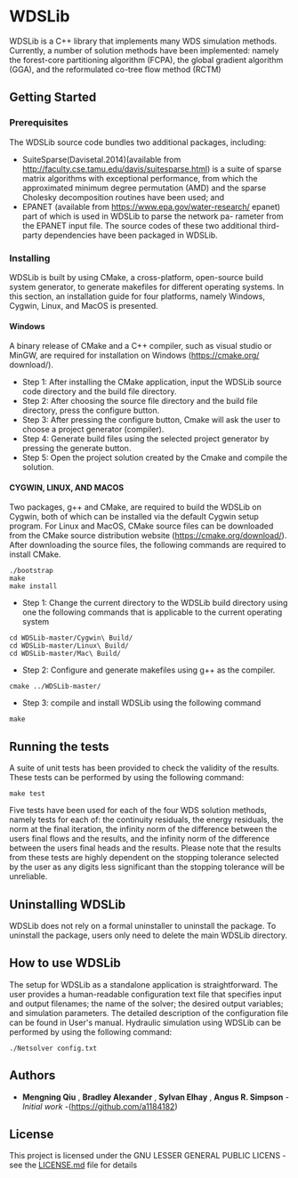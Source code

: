 # WDSLib
WDSLib is a C++ library that implements many WDS simulation methods. Currently, a number of solution methods have been implemented: namely the forest-core partitioning algorithm (FCPA), the global gradient algorithm (GGA), and the reformulated co-tree flow method (RCTM)
## Getting Started


### Prerequisites
The WDSLib source code bundles two additional packages, including:
* SuiteSparse(Davisetal.2014)(available from http://faculty.cse.tamu.edu/davis/suitesparse.html) is a suite of sparse matrix algorithms with exceptional performance, from which the approximated minimum degree permutation (AMD) and the sparse Cholesky decomposition routines have been used; and
* EPANET (available from https://www.epa.gov/water-research/ epanet) part of which is used in WDSLib to parse the network pa- rameter from the EPANET input file.
The source codes of these two additional third-party dependencies have been packaged in WDSLib.
### Installing
WDSLib is built by using CMake, a cross-platform, open-source build system generator, to generate makefiles for different operating systems. In this section, an installation guide for four platforms, namely Windows, Cygwin, Linux, and MacOS is presented.
#### Windows
A binary release of CMake and a C++ compiler, such as visual studio or MinGW, are required for installation on Windows (https://cmake.org/ download/).
* Step 1: After installing the CMake application, input the WDSLib source code directory and the build file directory.
* Step 2: After choosing the source file directory and the build file directory, press the configure button.
* Step 3: After pressing the configure button, Cmake will ask the user to choose a project generator (compiler).
* Step 4: Generate build files using the selected project generator by pressing the generate button.
* Step 5: Open the project solution created by the Cmake and compile the solution.
#### CYGWIN, LINUX, AND MACOS
Two packages, g++ and CMake, are required to build the WDSLib on Cygwin, both of which can be installed via the default Cygwin setup program. For Linux and MacOS, CMake source files can be downloaded from the CMake source distribution website (https://cmake.org/download/). After downloading the source files, the following commands are required to install CMake.

```
./bootstrap
make
make install
```

* Step 1: Change the current directory to the WDSLib build directory using one the following commands that is applicable to the current operating system

```
cd WDSLib-master/Cygwin\ Build/
cd WDSLib-master/Linux\ Build/
cd WDSLib-master/Mac\ Build/
```
* Step 2: Configure and generate makefiles using g++ as the compiler.
```
cmake ../WDSLib-master/
```
* Step 3: compile and install WDSLib using the following command

```
make
```
## Running the tests
A suite of unit tests has been provided to check the validity of the results. These tests can be performed by using the following command:
```
make test
```
Five tests have been used for each of the four WDS solution methods, namely tests for each of: the continuity residuals, the energy residuals, the norm at the final iteration, the infinity norm of the difference between the users final flows and the results, and the infinity norm of the difference between the users final heads and the results.
Please note that the results from these tests are highly dependent on the stopping tolerance selected by the user as any digits less significant than the stopping tolerance will be unreliable.

## Uninstalling WDSLib
WDSLib does not rely on a formal uninstaller to uninstall the package. To uninstall the package, users only need to delete the main WDSLib directory.

## How to use WDSLib
The setup for WDSLib as a standalone application is straightforward. The user provides a human-readable configuration text file that specifies input and output filenames; the name of the solver; the desired output variables; and simulation parameters. The detailed description of the configuration file can be found in User's manual. Hydraulic simulation using WDSLib can be performed by using the following command:
```
./Netsolver config.txt
```

## Authors

* **Mengning Qiu** , **Bradley Alexander** , **Sylvan Elhay** , **Angus R. Simpson** - *Initial work* -(https://github.com/a1184182)


## License

This project is licensed under the GNU LESSER GENERAL PUBLIC LICENS - see the [LICENSE.md](LICENSE.md) file for details

